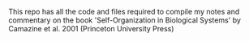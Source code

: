 This repo has all the code and files required to compile my notes and commentary on the book 
'Self-Organization in Biological Systems' by Camazine et al. 2001 (Princeton University Press) 